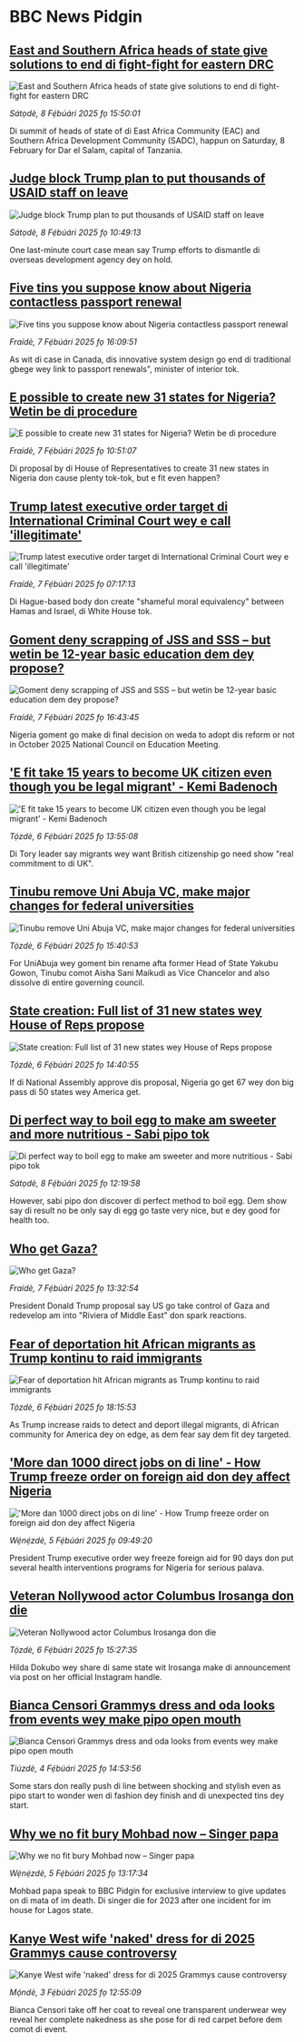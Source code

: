 # BBC News Pidgin## [East and Southern Africa heads of state give solutions to end di fight-fight for eastern DRC](https://www.bbc.com/pidgin/articles/clye9qyvp44o?at_campaign=githubrss)![East and Southern Africa heads of state give solutions to end di fight-fight for eastern DRC](https://ichef.bbci.co.uk/ace/standard/240/cpsprodpb/ad6d/live/fcb69740-e633-11ef-a319-fb4e7360c4ec.jpg)_Sátọdè, 8 Fẹ́búári 2025 fọ 15:50:01_Di summit of heads of state of di East Africa Community (EAC) and Southern Africa Development Community (SADC), happun on Saturday, 8 February for Dar el Salam, capital of Tanzania.## [Judge block Trump plan to put thousands of USAID staff on leave](https://www.bbc.com/pidgin/articles/cn7g5g68505o?at_campaign=githubrss)![Judge block Trump plan to put thousands of USAID staff on leave](https://ichef.bbci.co.uk/ace/standard/240/cpsprodpb/b86c/live/6c5c8c20-e59f-11ef-a0f4-b5ec28250d5f.jpg)_Sátọdè, 8 Fẹ́búári 2025 fọ 10:49:13_One last-minute court case mean say Trump efforts to dismantle di overseas development agency dey on hold.## [Five tins you suppose know about Nigeria contactless passport renewal ](https://www.bbc.com/pidgin/articles/cqjvp1wynn8o?at_campaign=githubrss)![Five tins you suppose know about Nigeria contactless passport renewal ](https://ichef.bbci.co.uk/ace/standard/240/cpsprodpb/ad49/live/5228d830-e569-11ef-a819-277e390a7a08.png)_Fraídè, 7 Fẹ́búári 2025 fọ 16:09:51_As wit di case in Canada, dis innovative system design go end di traditional gbege wey link to passport renewals", minister of interior tok.## [E possible to create new 31 states for Nigeria? Wetin be di procedure](https://www.bbc.com/pidgin/articles/cvg4zng5x4do?at_campaign=githubrss)![E possible to create new 31 states for Nigeria? Wetin be di procedure](https://ichef.bbci.co.uk/ace/standard/240/cpsprodpb/a5cd/live/d1f5a570-e53c-11ef-b52b-2f7aceb40199.png)_Fraídè, 7 Fẹ́búári 2025 fọ 10:51:07_Di proposal by di House of Representatives to create 31 new states in Nigeria don cause plenty tok-tok, but e fit even happen?## [Trump latest executive order target di International Criminal Court wey e call 'illegitimate'](https://www.bbc.com/pidgin/articles/c1jg2999zr0o?at_campaign=githubrss)![Trump latest executive order target di International Criminal Court wey e call 'illegitimate'](https://ichef.bbci.co.uk/ace/standard/240/cpsprodpb/9f5e/live/ad1a9f90-e4c8-11ef-8a40-954a179da503.jpg)_Fraídè, 7 Fẹ́búári 2025 fọ 07:17:13_Di Hague-based body don create "shameful moral equivalency" between Hamas and Israel, di White House tok.## [Goment deny scrapping of JSS and SSS – but wetin be 12-year basic education dem dey propose?](https://www.bbc.com/pidgin/articles/c1dg2y6vzl7o?at_campaign=githubrss)![Goment deny scrapping of JSS and SSS – but wetin be 12-year basic education dem dey propose?](https://ichef.bbci.co.uk/ace/standard/240/cpsprodpb/9272/live/913880d0-e56d-11ef-8b8c-73fc0bbdc30b.jpg)_Fraídè, 7 Fẹ́búári 2025 fọ 16:43:45_Nigeria goment go make di final decision on weda to adopt dis reform or not in October 2025 National Council on Education Meeting.## ['E fit take 15 years to become UK citizen even though you be legal migrant' - Kemi Badenoch ](https://www.bbc.com/pidgin/articles/c3vp2rk2y25o?at_campaign=githubrss)!['E fit take 15 years to become UK citizen even though you be legal migrant' - Kemi Badenoch ](https://ichef.bbci.co.uk/ace/standard/240/cpsprodpb/4347/live/30cfaee0-e46d-11ef-a819-277e390a7a08.jpg)_Tọ́zdè, 6 Fẹ́búári 2025 fọ 13:55:08_Di Tory leader say migrants wey want British citizenship go need show "real commitment to di UK".## [Tinubu remove Uni Abuja VC, make major changes for federal universities](https://www.bbc.com/pidgin/articles/cjexp9kkg8jo?at_campaign=githubrss)![Tinubu remove Uni Abuja VC, make major changes for federal universities](https://ichef.bbci.co.uk/ace/standard/240/cpsprodpb/b2e3/live/b7d11d10-e4a0-11ef-ad78-495d7242957d.jpg)_Tọ́zdè, 6 Fẹ́búári 2025 fọ 15:40:53_For UniAbuja wey goment bin rename afta former Head of State Yakubu Gowon, Tinubu comot Aisha Sani Maikudi as Vice Chancelor and also dissolve di entire governing council.## [State creation: Full list of 31 new states wey House of Reps propose](https://www.bbc.com/pidgin/articles/cwy12xn4xpgo?at_campaign=githubrss)![State creation: Full list of 31 new states wey House of Reps propose](https://ichef.bbci.co.uk/ace/standard/240/cpsprodpb/c1f8/live/5d992680-e496-11ef-829f-cb55ffe46467.jpg)_Tọ́zdè, 6 Fẹ́búári 2025 fọ 14:40:55_If di National Assembly approve dis proposal, Nigeria go get 67 wey don big pass di 50 states wey America get.## [Di perfect way to boil egg to make am sweeter and more nutritious - Sabi pipo tok](https://www.bbc.com/pidgin/articles/c23ny08ke4ro?at_campaign=githubrss)![Di perfect way to boil egg to make am sweeter and more nutritious - Sabi pipo tok](https://ichef.bbci.co.uk/ace/standard/240/cpsprodpb/078a/live/08b3cf20-e618-11ef-a819-277e390a7a08.jpg)_Sátọdè, 8 Fẹ́búári 2025 fọ 12:19:58_However, sabi pipo don discover di perfect method to boil egg. Dem show say di result no be only say di egg go taste very nice, but e dey good for health too.## [Who get Gaza?](https://www.bbc.com/pidgin/articles/cx2y1l74zlqo?at_campaign=githubrss)![Who get Gaza?](https://ichef.bbci.co.uk/ace/standard/240/cpsprodpb/d568/live/cc44b350-e555-11ef-b330-354596128ef0.jpg)_Fraídè, 7 Fẹ́búári 2025 fọ 13:32:54_President Donald Trump proposal say US go take control of Gaza and redevelop am into "Riviera of Middle East" don spark reactions.## [Fear of deportation hit African migrants as Trump kontinu to raid immigrants](https://www.bbc.com/pidgin/articles/c4gp5776pglo?at_campaign=githubrss)![Fear of deportation hit African migrants as Trump kontinu to raid immigrants](https://ichef.bbci.co.uk/ace/standard/240/cpsprodpb/eef3/live/7bf4c090-e47c-11ef-b2a4-a1d8dd2dca9e.jpg)_Tọ́zdè, 6 Fẹ́búári 2025 fọ 18:15:53_As Trump increase raids to detect and deport illegal migrants, di African community for America dey on edge, as dem fear say dem fit dey targeted.## ['More dan 1000 direct jobs on di line' - How Trump freeze order on foreign aid don dey affect Nigeria ](https://www.bbc.com/pidgin/articles/cjr8qelg57vo?at_campaign=githubrss)!['More dan 1000 direct jobs on di line' - How Trump freeze order on foreign aid don dey affect Nigeria ](https://ichef.bbci.co.uk/ace/standard/240/cpsprodpb/2617/live/98fc8db0-e3a2-11ef-8450-ff58a15d40df.jpg)_Wẹ́nẹ́zdè, 5 Fẹ́búári 2025 fọ 09:49:20_President Trump executive order wey freeze foreign aid for 90 days don put several health interventions programs for Nigeria for serious palava.## [Veteran Nollywood actor Columbus Irosanga don die](https://www.bbc.com/pidgin/articles/c1m5259enmzo?at_campaign=githubrss)![Veteran Nollywood actor Columbus Irosanga don die](https://ichef.bbci.co.uk/ace/standard/240/cpsprodpb/4cbc/live/a6ec89a0-e49e-11ef-a319-fb4e7360c4ec.png)_Tọ́zdè, 6 Fẹ́búári 2025 fọ 15:27:35_Hilda Dokubo wey share di same state wit Irosanga make di announcement via post on her official Instagram handle.## [Bianca Censori Grammys dress and oda looks from events wey make pipo open mouth](https://www.bbc.com/pidgin/articles/cm27x2dpj2eo?at_campaign=githubrss)![Bianca Censori Grammys dress and oda looks from events wey make pipo open mouth](https://ichef.bbci.co.uk/ace/standard/240/cpsprodpb/efaa/live/6c1f31a0-e305-11ef-a319-fb4e7360c4ec.png)_Tiúzdè, 4 Fẹ́búári 2025 fọ 14:53:56_Some stars don really push di line between shocking and stylish even as pipo start to wonder wen di fashion dey finish and di unexpected tins dey start.## [Why we no fit bury Mohbad now – Singer papa](https://www.bbc.com/pidgin/articles/c0k51dy48gno?at_campaign=githubrss)![Why we no fit bury Mohbad now – Singer papa](https://ichef.bbci.co.uk/ace/standard/240/cpsprodpb/4bb3/live/38d20600-e2de-11ef-9c34-2b19c8701564.jpg)_Wẹ́nẹ́zdè, 5 Fẹ́búári 2025 fọ 13:17:34_Mohbad papa speak to BBC Pidgin for exclusive interview to give updates on di mata of im death. Di singer die for 2023 after one incident for im house for Lagos state.## [Kanye West wife 'naked' dress for di 2025 Grammys cause controversy](https://www.bbc.com/pidgin/articles/cy9lgv5wdgjo?at_campaign=githubrss)![Kanye West wife 'naked' dress for di 2025 Grammys cause controversy](https://ichef.bbci.co.uk/ace/standard/240/cpsprodpb/3e5a/live/a7026820-e218-11ef-8c5f-277f05862546.png)_Mọ́ndè, 3 Fẹ́búári 2025 fọ 12:55:09_Bianca Censori take off her coat to reveal one transparent underwear wey reveal her complete nakedness as she pose for di red carpet before dem comot di event.